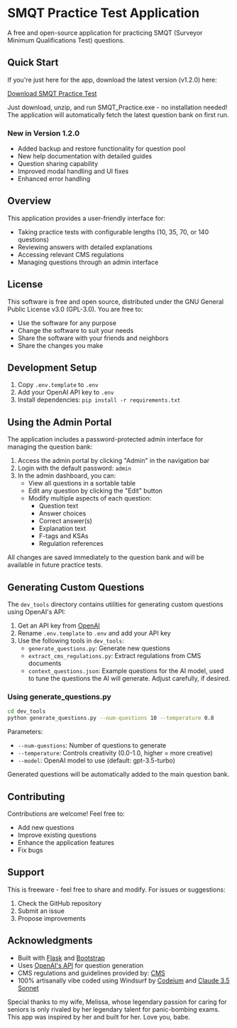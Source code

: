 # SMQT Practice Test Application

A free and open-source application for practicing SMQT (Surveyor Minimum Qualifications Test) questions.

## Quick Start

If you're just here for the app, download the latest version (v1.2.0) here:

[Download SMQT Practice Test](https://github.com/SailboatSteve/SMQT_Practice_Exam/releases/download/v1.2.0/SMQT_Practice_v1.2.0.zip)

Just download, unzip, and run SMQT_Practice.exe - no installation needed! The application will automatically fetch the latest question bank on first run.

### New in Version 1.2.0
- Added backup and restore functionality for question pool
- New help documentation with detailed guides
- Question sharing capability
- Improved modal handling and UI fixes
- Enhanced error handling

## Overview

This application provides a user-friendly interface for:
- Taking practice tests with configurable lengths (10, 35, 70, or 140 questions)
- Reviewing answers with detailed explanations
- Accessing relevant CMS regulations
- Managing questions through an admin interface

## License

This software is free and open source, distributed under the GNU General Public License v3.0 (GPL-3.0). You are free to:
- Use the software for any purpose
- Change the software to suit your needs
- Share the software with your friends and neighbors
- Share the changes you make

## Development Setup

1. Copy `.env.template` to `.env`
2. Add your OpenAI API key to `.env`
3. Install dependencies: `pip install -r requirements.txt`

## Using the Admin Portal

The application includes a password-protected admin interface for managing the question bank:

1. Access the admin portal by clicking "Admin" in the navigation bar
2. Login with the default password: `admin`
3. In the admin dashboard, you can:
   - View all questions in a sortable table
   - Edit any question by clicking the "Edit" button
   - Modify multiple aspects of each question:
     - Question text
     - Answer choices
     - Correct answer(s)
     - Explanation text
     - F-tags and KSAs
     - Regulation references

All changes are saved immediately to the question bank and will be available in future practice tests.

## Generating Custom Questions

The `dev_tools` directory contains utilities for generating custom questions using OpenAI's API:

1. Get an API key from [OpenAI](https://openai.com/api/)
2. Rename `.env.template` to `.env` and add your API key
3. Use the following tools in `dev_tools`:
   - `generate_questions.py`: Generate new questions
   - `extract_cms_regulations.py`: Extract regulations from CMS documents
   - `context_questions.json`: Example questions for the AI model, used to tune the questions the AI will generate. Adjust carefully, if desired.

### Using generate_questions.py

```bash
cd dev_tools
python generate_questions.py --num-questions 10 --temperature 0.8
```

Parameters:
- `--num-questions`: Number of questions to generate
- `--temperature`: Controls creativity (0.0-1.0, higher = more creative)
- `--model`: OpenAI model to use (default: gpt-3.5-turbo)

Generated questions will be automatically added to the main question bank.

## Contributing

Contributions are welcome! Feel free to:
- Add new questions
- Improve existing questions
- Enhance the application features
- Fix bugs

## Support

This is freeware - feel free to share and modify. For issues or suggestions:
1. Check the GitHub repository
2. Submit an issue
3. Propose improvements

## Acknowledgments

- Built with [Flask](https://flask.palletsprojects.com/) and [Bootstrap](https://getbootstrap.com/)
- Uses [OpenAI's API](https://openai.com/api/) for question generation
- CMS regulations and guidelines provided by: [CMS](https://www.cms.gov/)
- 100% artisanally vibe coded using Windsurf by [Codeium](https://codeium.com/) and [Claude 3.5 Sonnet](https://www.anthropic.com/)

Special thanks to my wife, Melissa, whose legendary passion for caring for seniors is only rivaled by her legendary talent for panic-bombing exams. This app was inspired by her and built for her. Love you, babe.
